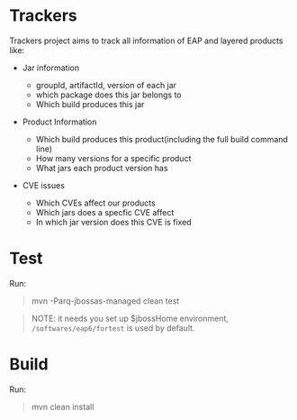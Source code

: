 Trackers
===========

Trackers project aims to track all information of EAP and layered products like:

   * Jar information
      * groupId, artifactId, version of each jar
      * which package does this jar belongs to
      * Which build produces this jar

   * Product Information
      * Which build produces this product(including the full build command line)
      * How many versions for a specific product
      * What jars each product version has

   * CVE issues
      * Which CVEs affect our products
      * Which jars does a specfic CVE affect
      * In which jar version does this CVE is fixed

Test
=====
Run:

> mvn -Parq-jbossas-managed clean test

> NOTE: it needs you set up $jbossHome environment, `/softwares/eap6/fortest` is used by default.

Build
=====

Run:

> mvn clean install


